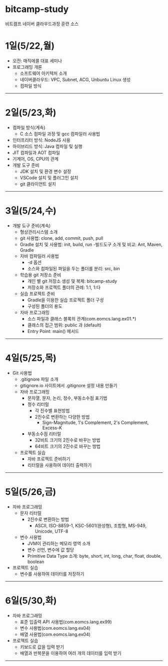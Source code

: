 # bitcamp-study
비트캠프 네이버 클라우드과정 훈련 소스

# 1일(5/22,월)
- 오전: 매직에콜 대표 세미나
- 프로그래밍 개론
  - 소프트웨어 아키텍처 소개
  - 네이버클라우드: VPC, Subnet, ACG, Unbuntu Linux 생성
  - 컴파일 방식
---

# 2일(5/23,화)
- 컴파일 방식(계속)
    - C 소스 컴파일 과정 및 gcc 컴파일러 사용법
- 인터프리터 방식: NodeJS 사용
- 하이브리드 방식: Java 컴파일 및 실행
- JIT 컴파일과 AOT 컴파일
- 기계어, OS, CPU의 관계
- 개발 도구 준비
  - JDK 설치 및 환경 변수 설정
  - VSCode 설치 및 플러그인 설치
  - git 클라이언트 설치
---

# 3일(5/24,수)
- 개발 도구 준비(계속)
  - 형상관리시스템 소개
  - git 사용법: clone, add, commit, push, pull
  - Gradle 설치 및 사용법: init, build, run
    -빌드도구 소개 및 비교: Ant, Maven, Gradle
  - 자바 컴파일러 사용법
    - -d 옵션
    - 소스와 컴파일된 파일을 두는 폴더를 분리: src, bin
  - 학습용 git 저장소 준비
    - 개인 별 git 저장소 생성 및 복제: bitcamp-study
    - 저장소와 프로젝트 폴더의 관례: 1:1, 1:다
  - 실습 프로젝트 준비
    - Gradle을 이용한 실습 프로젝트 폴더 구성
    - 구성된 폴더의 용도
  - 자바 프로그래밍
    - 소스 파일과 클래스 블록의 관계(com.eomcs.lang.ex01.*)
    - 클래스의 접근 범위: public 과 (default)
    - Entry Point: main() 메서드
---

# 4일(5/25,목)
- Git 사용법
  - .gitignore 파일 소개
  - gitignore.io 사이트에서 .gitignore 설정 내용 만들기
  - 자바 프로그래밍
    - 문자열, 문자, 논리, 정수, 부동소수점 표기법
    - 정수 리터럴
      - 각 진수별 표현방법
      - 2진수로 변환하는 다양한 방법
        - Sign-Magnitude, 1's Complement, 2's Complement, Excess-K
    - 부동소수점 리터럴
      - 32비트 크기의 2진수로 바꾸는 방법
      - 64비트 크기의 2진수로 바꾸는 방법
  - 프로젝트 실습
    - 자바 프로젝트 준비하기
    - 리터럴을 사용하여 데이터 출력하기
---

# 5일(5/26,금)
- 자바 프로그래밍
  - 문자 리터럴
    - 2진수로 변환하는 방법
      - ASCII, ISO-8859-1, KSC-5601(완성형), 조합형, MS-949, Unicode, UTF-8
  - 변수 사용법
    - JVM이 관리하는 메모리 영역 소개
    - 변수 선언, 변수에 값 할당
    - Primitive Data Type 소개: byte, short, int, long, char, float, double, boolean
- 프로젝트 실습
  - 변수를 사용하여 데이터를 저장하기
---

# 6일(5/30,화)
- 자바 프로그래밍
  - 표준 입출력 API 사용법(com.eomcs.lang.ex99)
  - 변수 사용법(com.eomcs.lang.ex04)
  - 배열 사용법(com.eomcs.lang.ex04)
- 프로젝트 실습
  - 키보드로 값을 입력 받기
  - 배열과 반복문을 이용하여 여러 개의 데이터를 입력 받기
---